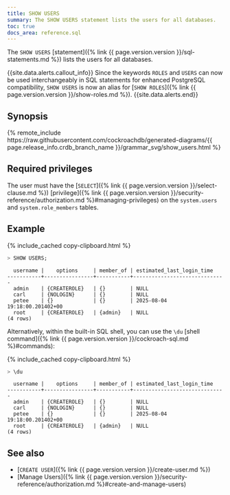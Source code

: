 ```yaml
---
title: SHOW USERS
summary: The SHOW USERS statement lists the users for all databases.
toc: true
docs_area: reference.sql
---
```


The `SHOW USERS` [statement]({% link {{ page.version.version }}/sql-statements.md %}) lists the users for all databases.

{{site.data.alerts.callout_info}}
 Since the keywords `ROLES` and `USERS` can now be used interchangeably in SQL statements for enhanced PostgreSQL compatibility, `SHOW USERS` is now an alias for [`SHOW ROLES`]({% link {{ page.version.version }}/show-roles.md %}).
{{site.data.alerts.end}}

## Synopsis

<div>
{% remote_include https://raw.githubusercontent.com/cockroachdb/generated-diagrams/{{ page.release_info.crdb_branch_name }}/grammar_svg/show_users.html %}
</div>

## Required privileges

The user must have the [`SELECT`]({% link {{ page.version.version }}/select-clause.md %}) [privilege]({% link {{ page.version.version }}/security-reference/authorization.md %}#managing-privileges) on the `system.users` and `system.role_members` tables.

## Example

{% include_cached copy-clipboard.html %}
~~~ sql
> SHOW USERS;
~~~

~~~
  username |    options     | member_of | estimated_last_login_time
-----------+----------------+-----------+------------------------------
  admin    | {CREATEROLE}   | {}        | NULL
  carl     | {NOLOGIN}      | {}        | NULL
  petee    | {}             | {}        | 2025-08-04 19:18:00.201402+00
  root     | {CREATEROLE}   | {admin}   | NULL
(4 rows)
~~~

Alternatively, within the built-in SQL shell, you can use the `\du` [shell command]({% link {{ page.version.version }}/cockroach-sql.md %}#commands):

{% include_cached copy-clipboard.html %}
~~~ sql
> \du
~~~

~~~
  username |    options     | member_of | estimated_last_login_time
-----------+----------------+-----------+------------------------------
  admin    | {CREATEROLE}   | {}        | NULL
  carl     | {NOLOGIN}      | {}        | NULL
  petee    | {}             | {}        | 2025-08-04 19:18:00.201402+00
  root     | {CREATEROLE}   | {admin}   | NULL
(4 rows)
~~~

## See also

- [`CREATE USER`]({% link {{ page.version.version }}/create-user.md %})
- [Manage Users]({% link {{ page.version.version }}/security-reference/authorization.md %}#create-and-manage-users)
